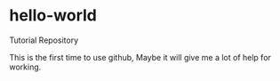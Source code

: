 # hello-world
Tutorial Repository

This is the first time to use github, Maybe it will give me a lot of help for working.
